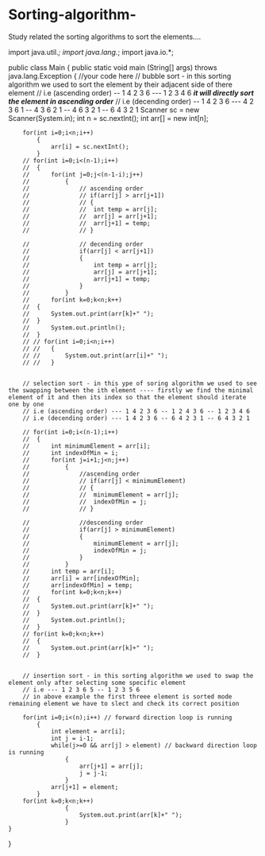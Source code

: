 # Sorting-algorithm-
Study related the sorting algorithms to sort the elements....



import java.util.*;
import java.lang.*;
import java.io.*;

public class Main
{
	public static void main (String[] args) throws java.lang.Exception
	{
		//your code here
		// bubble sort - in this sorting algorithm we used to sort the element by their adjacent side of there element
		// i.e (ascending order) -- 1 4 2 3 6 --- 1 2 3 4 6 ***it will directly sort the element in ascending order***
		// i.e (decending order) -- 1 4 2 3 6 --- 4 2 3 6 1 -- 4 3 6 2 1 -- 4 6 3 2 1 -- 6 4 3 2 1
		Scanner sc = new Scanner(System.in);
		int n = sc.nextInt();
		int arr[] = new int[n];

		for(int i=0;i<n;i++)
			{
				arr[i] = sc.nextInt();
			}
		// for(int i=0;i<(n-1);i++)
		// 	{
		// 		for(int j=0;j<(n-1-i);j++)
		// 			{
		// 				// ascending order
		// 				// if(arr[j] > arr[j+1])
		// 				// {
		// 				// 	int temp = arr[j];
		// 				// 	arr[j] = arr[j+1];
		// 				// 	arr[j+1] = temp;
		// 				// }

		// 				// decending order
		// 				if(arr[j] < arr[j+1])
		// 				{
		// 					int temp = arr[j];
		// 					arr[j] = arr[j+1];
		// 					arr[j+1] = temp;
		// 				}
		// 			}
		// 		for(int k=0;k<n;k++)
		// 	{
		// 		System.out.print(arr[k]+" ");
		// 	}
		// 		System.out.println();
		// 	}
		// // for(int i=0;i<n;i++)
		// // 	{
		// // 		System.out.print(arr[i]+" ");
		// // 	}


		// selection sort - in this ype of soring algorithm we used to see the swapping between the ith element ---- firstly we find the minimal element of it and then its index so that the element should iterate one by one
		// i.e (ascending order) --- 1 4 2 3 6 -- 1 2 4 3 6 -- 1 2 3 4 6
		// i.e (decending order) --- 1 4 2 3 6 -- 6 4 2 3 1 -- 6 4 3 2 1

		// for(int i=0;i<(n-1);i++)
		// 	{
		// 		int minimumElement = arr[i];
		// 		int indexOfMin = i;
		// 		for(int j=i+1;j<n;j++)
		// 			{
		// 				//ascending order
		// 				// if(arr[j] < minimumElement)
		// 				// {
		// 				// 	minimumElement = arr[j];
		// 				// 	indexOfMin = j;
		// 				// }

		// 				//descending order
		// 				if(arr[j] > minimumElement)
		// 				{
		// 					minimumElement = arr[j];
		// 					indexOfMin = j;
		// 				}
		// 			}
		// 		int temp = arr[i];
		// 		arr[i] = arr[indexOfMin];
		// 		arr[indexOfMin] = temp;
		// 		for(int k=0;k<n;k++)
		// 	{
		// 		System.out.print(arr[k]+" ");
		// 	}
		// 		System.out.println();
		// 	}
		// for(int k=0;k<n;k++)
		// 	{
		// 		System.out.print(arr[k]+" ");
		// 	}


		// insertion sort - in this sorting algorithm we used to swap the element only after selecting some specific element 
		// i.e --- 1 2 3 6 5 -- 1 2 3 5 6 
		// in above example the first threee element is sorted mode remaining element we have to slect and check its correct position

		for(int i=0;i<(n);i++) // forward direction loop is running
			{
				int element = arr[i];
				int j = i-1;
				while(j>=0 && arr[j] > element) // backward direction loop is running
					{
						arr[j+1] = arr[j];
						j = j-1;
					}
				arr[j+1] = element;
			}
		for(int k=0;k<n;k++)
					{
						System.out.print(arr[k]+" ");
					}		
	}
}

